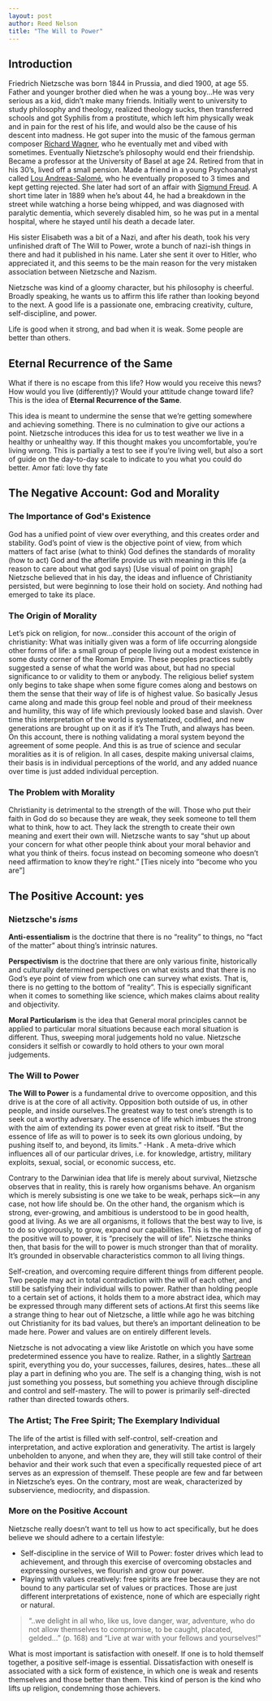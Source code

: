 ```yaml
---
layout: post
author: Reed Nelson
title: "The Will to Power"
---
```


## Introduction

Friedrich Nietzsche was born 1844 in Prussia, and died 1900, at age 55. Father and younger brother died when he was a young boy...He was very serious as a kid, didn’t make many friends. Initially went to university to study philosophy and theology, realized theology sucks, then transferred schools and got Syphilis from a prostitute, which left him physically weak and in pain for the rest of his life, and would also be the cause of his descent into madness. He got super into the music of the famous german composer [Richard Wagner](https://en.wikipedia.org/wiki/Richard_Wagner), who he eventually met and vibed with sometimes. Eventually Nietzsche’s philosophy would end their friendship. Became a professor at the University of Basel at age 24. Retired from that in his 30’s, lived off a small pension. Made a friend in a young Psychoanalyst called [Lou Andreas-Salomé](https://en.wikipedia.org/wiki/Lou_Andreas-Salom%C3%A9), who he eventually proposed to 3 times and kept getting rejected. She later had sort of an affair with [Sigmund Freud](https://en.wikipedia.org/wiki/Sigmund_Freud). A short time later in 1889 when he’s about 44, he had a breakdown in the street while watching a horse being whipped, and was diagnosed with paralytic dementia, which severely disabled him, so he was put in a mental hospital, where he stayed until his death a decade later.

His sister Elisabeth was a bit of a Nazi, and after his death, took his very unfinished draft of The Will to Power, wrote a bunch of nazi-ish things in there and had it published in his name. Later she sent it over to Hitler, who appreciated it, and this seems to be the main reason for the very mistaken association between Nietzsche and Nazism.

Nietzsche was kind of a gloomy character, but his philosophy is cheerful. Broadly speaking, he wants us to affirm this life rather than looking beyond to the next. A good life is a passionate one, embracing creativity, culture, self-discipline, and power.

Life is good when it strong, and bad when it is weak. Some people are better than others.

## Eternal Recurrence of the Same

What if there is no escape from this life? How would you receive this news? How would you live (differently)? Would your attitude change toward life?  This is the idea of **Eternal Recurrence of the Same**.

This idea is meant to undermine the sense that we’re getting somewhere and achieving something. There is no culmination to give our actions a point. Nietzsche introduces this idea for us to test weather we live in a healthy or unhealthy way. If this thought makes you uncomfortable, you’re living wrong. This is partially a test to see if you’re living well, but also a sort of guide on the day-to-day scale to indicate to you what you could do better.
Amor fati: love thy fate

## The Negative Account: God and Morality

### The Importance of God's Existence

God has a unified point of view over everything, and this creates order and stability. 
God’s point of view is the objective point of view, from which matters of fact arise (what to think)
God defines the standards of morality (how to act)
God and the afterlife provide us with meaning in this life (a reason to care about what god says)
[Use visual of point on graph]
Nietzsche believed that in his day, the ideas and influence of Christianity persisted, but were beginning to lose their hold on society. And nothing had emerged to take its place.

### The Origin of Morality

Let’s pick on religion, for now...consider this account of the origin of christianity:
What was initially given was a form of life occurring alongside other forms of life: a small group of people living out a modest existence in some dusty corner of the Roman Empire. These peoples practices subtly suggested a sense of what the world was about, but had no special significance to or validity to them or anybody. The religious belief system only begins to take shape when some figure comes along and bestows on them the sense that their way of life is of highest value. So basically Jesus came along and made this group feel noble and proud of their meekness and humility, this way of life which previously looked base and slavish. Over time this interpretation of the world is systematized, codified, and new generations are brought up on it as if it’s The Truth, and always has been.
On this account, there is nothing validating a moral system beyond the agreement of some people. And this is as true of science and secular moralities as it is of religion. In all cases, despite making universal claims, their basis is in individual perceptions of the world, and any added nuance over time is just added individual perception.

### The Problem with Morality

Christianity is detrimental to the strength of the will. Those who put their faith in God do so because they are weak, they seek someone to tell them what to think, how to act. They lack the strength to create their own meaning and exert their own will.
Nietzsche wants to say “shut up about your concern for what other people think about your moral behavior and what you think of theirs. focus instead on becoming someone who doesn’t need affirmation to know they’re right.” [Ties nicely into “become who you are”]

## The Positive Account: yes

### Nietzsche's *isms*

**Anti-essentialism** is the doctrine that there is no “reality” to things, no “fact of the matter” about thing’s intrinsic natures.

**Perspectivism** is the doctrine that there are only various finite, historically and culturally determined perspectives on what exists and that there is no God’s eye point of view from which one can survey what exists. That is, there is no getting to the bottom of “reality”. This is especially significant when it comes to something like science, which makes claims about reality and objectivity.

**Moral Particularism** is the idea that General moral principles cannot be applied to particular moral situations because each moral situation is different. Thus, sweeping moral judgements hold no value. Nietzsche considers it selfish or cowardly to hold others to your own moral judgements.

### The Will to Power

**The Will to Power** is a fundamental drive to overcome opposition, and this drive is at the core of all activity. Opposition both outside of us, in other people, and inside ourselves.The greatest way to test one’s strength is to seek out a worthy adversary. The essence of life which imbues the strong with the aim of extending its power even at great risk to itself. “But the essence of life as will to power is to seek its own glorious undoing, by pushing itself to, and beyond, its limits.” -Hank . A meta-drive which influences all of our particular drives, i.e. for knowledge, artistry, military exploits, sexual, social, or economic success, etc.

Contrary to the Darwinian idea that life is merely about survival, Nietzsche observes that in reality, this is rarely how organisms behave. An organism which is merely subsisting is one we take to be weak, perhaps sick—in any case, not how life should be. On the other hand, the organism which is strong, ever-growing, and ambitious is understood to be in good health, good at living. As we are all organisms, it follows that the best way to live, is to do so vigorously, to grow, expand our capabilities. This is the meaning of the positive will to power, it is “precisely the will of life”. Nietzsche thinks then, that basis for the will to power is much stronger than that of morality. It’s grounded in observable characteristics common to all living things.

Self-creation, and overcoming require different things from different people. Two people may act in total contradiction with the will of each other, and still be satisfying their individual wills to power. Rather than holding people to a certain set of actions, it holds them to a more abstract idea, which may be expressed through many different sets of actions.At first this seems like a strange thing to hear out of Nietzsche, a little while ago he was bitching out Christianity for its bad values, but there’s an important delineation to be made here. Power and values are on entirely different levels.

Nietzsche is not advocating a view like Aristotle on which you have some predetermined essence you have to realize. Rather, in a slightly [Sartrean](https://plato.stanford.edu/entries/sartre/) spirit, everything you do, your successes, failures, desires, hates...these all play a part in defining who you are. The self is a changing thing, wish is not just something you possess, but something you achieve through discipline and control and self-mastery. The will to power is primarily self-directed rather than directed towards others.

### The Artist; The Free Spirit; The Exemplary Individual

The life of the artist is filled with self-control, self-creation and interpretation, and active exploration and generativity. The artist is largely unbeholden to anyone, and when they are, they will still take control of their behavior and their work such that even a specifically requested piece of art serves as an expression of themself. These people are few and far between in Nietzsche’s eyes. On the contrary, most are weak, characterized by subservience, mediocrity, and dispassion.

### More on the Positive Account

Nietzsche really doesn’t want to tell us how to act specifically, but he does believe we should adhere to a certain lifestyle:

- Self-discipline in the service of Will to Power: foster drives which lead to achievement, and through this exercise of overcoming obstacles and expressing ourselves, we flourish and grow our power.
- Playing with values creatively: free spirits are free because they are not bound to any particular set of values or practices. Those are just different interpretations of existence, none of which are especially right or natural.

>“..we delight in all who, like us, love danger, war, adventure, who do not allow themselves to compromise, to be caught, placated, gelded...” (p. 168) and “Live at war with your fellows and yourselves!”

What is most important is satisfaction with oneself. If one is to hold themself together, a positive self-image is essential. Dissatisfaction with oneself is associated with a sick form of existence, in which one is weak and resents themselves and those better than them. This kind of person is the kind who lifts up religion, condemning those achievers.
